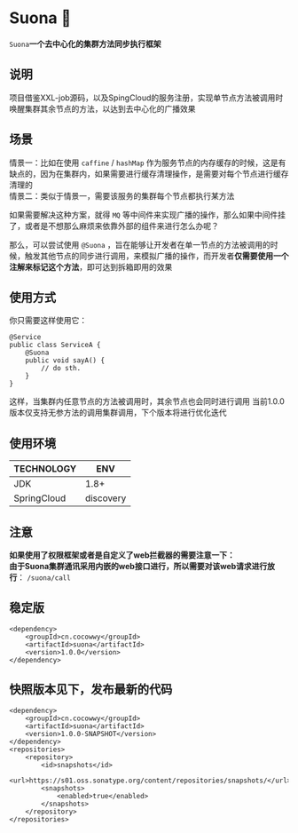 # Suona 🎺
```Suona```**一个去中心化的集群方法同步执行框架**

## 说明
项目借鉴XXL-job源码，以及SpingCloud的服务注册，实现单节点方法被调用时唤醒集群其余节点的方法，以达到去中心化的广播效果

## 场景
情景一：比如在使用 ```caffine``` / ```hashMap``` 作为服务节点的内存缓存的时候，这是有缺点的，因为在集群内，如果需要进行缓存清理操作，是需要对每个节点进行缓存清理的    
情景二：类似于情景一，需要该服务的集群每个节点都执行某方法  

如果需要解决这种方案，就得 ```MQ``` 等中间件来实现广播的操作，那么如果中间件挂了，或者是不想那么麻烦来依靠外部的组件来进行怎么办呢？  

那么，可以尝试使用 ```@Suona``` ，旨在能够让开发者在单一节点的方法被调用的时候，触发其他节点的同步进行调用，来模拟广播的操作，而开发者**仅需要使用一个注解来标记这个方法**，即可达到拆箱即用的效果

## 使用方式
你只需要这样使用它：
```
@Service
public class ServiceA {
    @Suona
    public void sayA() {
        // do sth.
    }
}
```
这样，当集群内任意节点的方法被调用时，其余节点也会同时进行调用
当前1.0.0版本仅支持无参方法的调用集群调用，下个版本将进行优化迭代

## 使用环境
|  TECHNOLOGY   | ENV  |  
|  ----  | ----  |
|  JDK  | 1.8+  |  
|  SpringCloud  | discovery |


## 注意
**如果使用了权限框架或者是自定义了web拦截器的需要注意一下：**  
**由于Suona集群通讯采用内嵌的web接口进行，所以需要对该web请求进行放行**： ```/suona/call```

## 稳定版
```
<dependency>
    <groupId>cn.cocowwy</groupId>
    <artifactId>suona</artifactId>
    <version>1.0.0</version>
</dependency>
```


## 快照版本见下，发布最新的代码
```
<dependency>
    <groupId>cn.cocowwy</groupId>
    <artifactId>suona</artifactId>
    <version>1.0.0-SNAPSHOT</version>
</dependency>
<repositories>
    <repository>
        <id>snapshots</id>
        <url>https://s01.oss.sonatype.org/content/repositories/snapshots/</url>
        <snapshots>
            <enabled>true</enabled>
        </snapshots>
    </repository>
</repositories>
```
